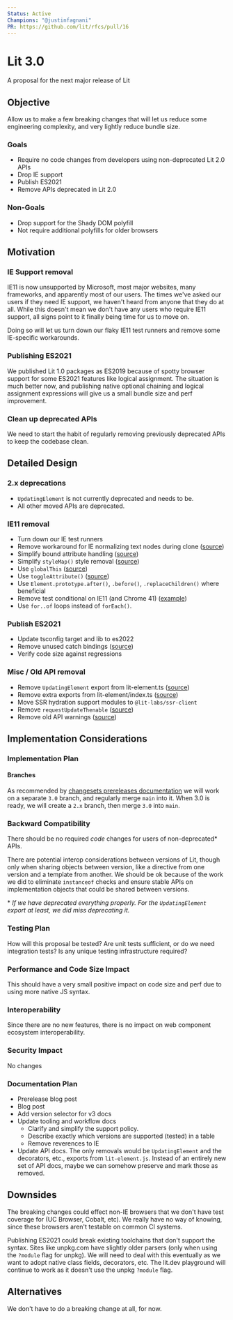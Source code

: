 ```yaml
---
Status: Active
Champions: "@justinfagnani"
PR: https://github.com/lit/rfcs/pull/16
---
```


# Lit 3.0

A proposal for the next major release of Lit

## Objective

Allow us to make a few breaking changes that will let us reduce some engineering complexity, and very lightly reduce bundle size.

### Goals
- Require no code changes from developers using non-deprecated Lit 2.0 APIs
- Drop IE support
- Publish ES2021
- Remove APIs deprecated in Lit 2.0

### Non-Goals
- Drop support for the Shady DOM polyfill
- Not require additional polyfills for older browsers

## Motivation

### IE Support removal

IE11 is now unsupported by Microsoft, most major websites, many frameworks, and apparently most of our users. The times we've asked our users if they need IE support, we haven't heard from anyone that they do at all. While this doesn't mean we don't have any users who require IE11 support, all signs point to it finally being time for us to move on.

Doing so will let us turn down our flaky IE11 test runners and remove some IE-specific workarounds.

### Publishing ES2021

We published Lit 1.0 packages as ES2019 because of spotty browser support for some ES2021 features like logical assignment. The situation is much better now, and publishing native optional chaining and logical assignment expressions will give us a small bundle size and perf improvement. 

### Clean up deprecated APIs

We need to start the habit of regularly removing previously deprecated APIs to keep the codebase clean.

## Detailed Design

### 2.x deprecations

* `UpdatingElement` is not currently deprecated and needs to be.
* All other moved APIs are deprecated.

### IE11 removal

- Turn down our IE test runners
- Remove workaround for IE normalizing text nodes during clone ([source](https://github.com/lit/lit/blob/f2eb97962c7e77373b3b8861ab59639de22da3d0/packages/lit-html/src/lit-html.ts#L974))
- Simplify bound attribute handling ([source](https://github.com/lit/lit/blob/f2eb97962c7e77373b3b8861ab59639de22da3d0/packages/lit-html/src/lit-html.ts#L911))
- Simplify `styleMap()` style removal ([source](https://github.com/lit/lit/blob/f2eb97962c7e77373b3b8861ab59639de22da3d0/packages/lit-html/src/directives/style-map.ts#L82))
- Use `globalThis` ([source](https://github.com/lit/lit/blob/f2eb97962c7e77373b3b8861ab59639de22da3d0/packages/lit-html/src/lit-html.ts#L15))
- Use `toggleAttribute()` ([source](https://github.com/lit/lit/blob/f2eb97962c7e77373b3b8861ab59639de22da3d0/packages/lit-html/src/lit-html.ts#L1893))
- Use `Element.prototype.after()`, `.before()`, `.replaceChildren()` where beneficial
- Remove test conditional on IE11 (and Chrome 41) ([example](https://github.com/lit/lit/blob/main/packages/lit-html/src/test/directives/style-map_test.ts#L14))
- Use `for..of` loops instead of `forEach()`.

### Publish ES2021

- Update tsconfig target and lib to es2022
- Remove unused catch bindings ([source](https://github.com/lit/lit/blob/f2eb97962c7e77373b3b8861ab59639de22da3d0/packages/reactive-element/src/reactive-element.ts#L351))
- Verify code size against regressions

### Misc / Old API removal
- Remove `UpdatingElement` export from lit-element.ts ([source](https://github.com/lit/lit/blob/f2eb97962c7e77373b3b8861ab59639de22da3d0/packages/lit-element/src/lit-element.ts#L84))
- Remove extra exports from lit-element/index.ts ([source](https://github.com/lit/lit/blob/f2eb97962c7e77373b3b8861ab59639de22da3d0/packages/lit-element/src/index.ts#L10))
- Move SSR hydration support modules to `@lit-labs/ssr-client`
- Remove `requestUpdateThenable` ([source](https://github.com/lit/lit/blob/f2eb97962c7e77373b3b8861ab59639de22da3d0/packages/reactive-element/src/reactive-element.ts#L42))
- Remove old API warnings ([source](https://github.com/lit/lit/blob/f2eb97962c7e77373b3b8861ab59639de22da3d0/packages/reactive-element/src/reactive-element.ts#L810))


## Implementation Considerations

### Implementation Plan

#### Branches

As recommended by [changesets prereleases documentation](https://github.com/changesets/changesets/blob/main/docs/prereleases.md) we will work on a separate `3.0` branch, and regularly merge `main` into it. When 3.0 is ready, we will create a `2.x` branch, then merge `3.0` into `main`.

### Backward Compatibility

There should be no required _code_ changes for users of non-deprecated* APIs.

There are potential interop considerations between versions of Lit, though only when sharing objects between version, like a directive from one version and a template from another. We should be ok because of the work we did to eliminate `instanceof` checks and ensure stable APIs on implementation objects that could be shared between versions.

\* _If we have deprecated everything properly. For the `UpdatingElement` export at least, we did miss deprecating it._

### Testing Plan

How will this proposal be tested? Are unit tests sufficient, or do we need integration tests? Is any unique testing infrastructure required?

### Performance and Code Size Impact

This should have a very small positive impact on code size and perf due to using more native JS syntax.

### Interoperability

Since there are no new features, there is no impact on web component ecosystem interoperability.

### Security Impact

No changes

### Documentation Plan

* Prerelease blog post
* Blog post
* Add version selector for v3 docs
* Update tooling and workflow docs
  * Clarify and simplify the support policy.
  * Describe exactly which versions are supported (tested) in a table
  * Remove reverences to IE
* Update API docs. The only removals would be `UpdatingElement` and the decorators, etc., exports from `lit-element.js`. Instead of an entirely new set of API docs, maybe we can somehow preserve and mark those as removed.

## Downsides

The breaking changes could effect non-IE browsers that we don't have test coverage for (UC Browser, Cobalt, etc). We really have no way of knowing, since these browsers aren't testable on common CI systems.

Publishing ES2021 could break existing toolchains that don't support the syntax. Sites like unpkg.com have slightly older parsers (only when using the `?module` flag for unpkg). We will need to deal with this eventually as we want to adopt native class fields, decorators, etc. The lit.dev playground will continue to work as it doesn't use the unpkg `?module` flag.

## Alternatives

We don't have to do a breaking change at all, for now.
